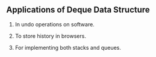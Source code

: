 ## Applications of Deque Data Structure

1. In undo operations on software.

2. To store history in browsers.

3. For implementing both stacks and queues.
